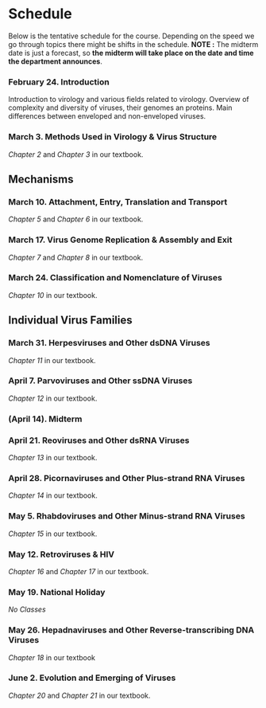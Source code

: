 # Schedule

Below is the tentative schedule for the course. Depending on the speed we go through topics there might be shifts in the schedule. **NOTE :** The midterm date is just a forecast, so **the midterm will take place on the date and time the department announces**.

### February 24. Introduction

Introduction to virology and various fields related to virology. Overview of complexity and diversity of viruses, their genomes an proteins. 
Main differences between enveloped and non-enveloped viruses.

### March 3. Methods Used in Virology & Virus Structure

*Chapter 2* and *Chapter 3* in our textbook.

## Mechanisms

### March 10. Attachment, Entry, Translation and Transport

*Chapter 5* and *Chapter 6* in our textbook.

### March 17. Virus Genome Replication & Assembly and Exit

*Chapter 7* and *Chapter 8* in our textbook.

### March 24. Classification and Nomenclature of Viruses

*Chapter 10* in our textbook.

## Individual Virus Families

### March 31. Herpesviruses and Other dsDNA Viruses

*Chapter 11* in our textbook.

### April 7. Parvoviruses and Other ssDNA Viruses

*Chapter 12* in our textbook.

### (April 14). Midterm 

### April 21. Reoviruses and Other dsRNA Viruses

*Chapter 13* in our textbook.

### April 28. Picornaviruses and Other Plus-strand RNA Viruses

*Chapter 14* in our textbook.

### May 5. Rhabdoviruses and Other Minus-strand RNA Viruses 

*Chapter 15* in our textbook.

### May 12. Retroviruses & HIV

*Chapter 16* and *Chapter 17* in our textbook.

### May 19. National Holiday 

*No Classes*

### May 26. Hepadnaviruses and Other Reverse-transcribing DNA Viruses

*Chapter 18* in our textbook

### June 2. Evolution and Emerging of Viruses

*Chapter 20* and *Chapter 21* in our textbook.


